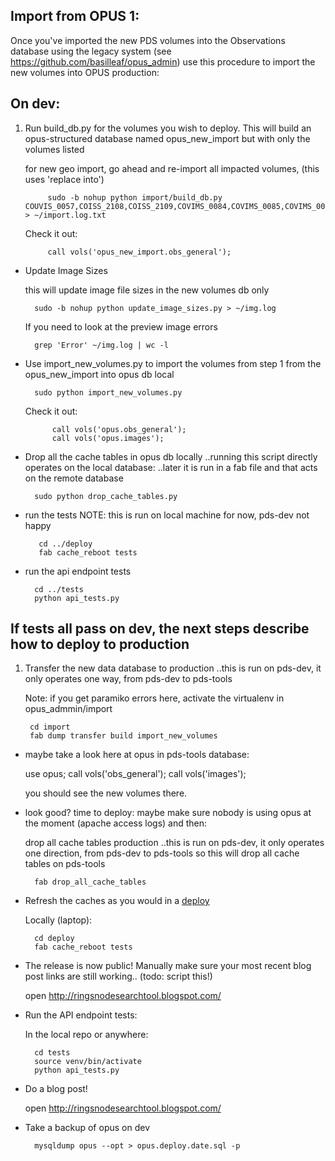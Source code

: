 ## Import from OPUS 1:

Once you've imported the new PDS volumes into the Observations database
using the legacy system (see https://github.com/basilleaf/opus_admin)
use this procedure to import the new volumes into OPUS production:

## On dev:


1. Run build_db.py for the volumes you wish to deploy. This will build an
	 opus-structured database named opus_new_import but with only the volumes listed

	 for new geo import, go ahead and re-import all impacted volumes,
	 (this uses 'replace into')

 			sudo -b nohup python import/build_db.py COUVIS_0057,COISS_2108,COISS_2109,COVIMS_0084,COVIMS_0085,COVIMS_0086 > ~/import.log.txt

	Check it out:

			call vols('opus_new_import.obs_general');

- Update Image Sizes

	this will update image file sizes in the new volumes db only

		sudo -b nohup python update_image_sizes.py > ~/img.log

 	If you need to look at the preview image errors

		grep 'Error' ~/img.log | wc -l

- Use import_new_volumes.py to import the volumes from step 1 from the
	 opus_new_import into opus db local

	 	sudo python import_new_volumes.py

	Check it out:

			call vols('opus.obs_general');
			call vols('opus.images');

- Drop all the cache tables in opus db locally
	..running this script directly operates on the local database:
	..later it is run in a fab file and that acts on the remote database

		sudo python drop_cache_tables.py

- run the tests
	NOTE: this is run on local machine for now, pds-dev not happy

		 cd ../deploy
		 fab cache_reboot tests

- run the api endpoint tests

		cd ../tests
		python api_tests.py


## 	If tests all pass on dev, the next steps describe how to deploy to production

1. Transfer the new data database to production
	 ..this is run on pds-dev, it only operates one way, from pds-dev to pds-tools

	 Note: if you get paramiko errors here, activate the virtualenv in opus_admmin/import

		cd import
		fab dump transfer build import_new_volumes

- maybe take a look here at opus in pds-tools database:

	use opus;
	call vols('obs_general');
	call vols('images');

	you should see the new volumes there.

- look good? time to deploy:
	maybe make sure nobody is using opus at the moment (apache access logs)
	and then:

	drop all cache tables production
	..this is run on pds-dev, it only operates one direction, from pds-dev to pds-tools
	  so this will drop all cache tables on pds-tools

		fab drop_all_cache_tables


- Refresh the caches as you would in a [deploy](../deploy/README.md)

	Locally (laptop):

		cd deploy
		fab cache_reboot tests


- The release is now public! Manually make sure your most recent blog post links are still working.. (todo: script this!)

    open http://ringsnodesearchtool.blogspot.com/


- Run the API endpoint tests:

    In the local repo or anywhere:

        cd tests
        source venv/bin/activate
        python api_tests.py


- Do a blog post!

	open http://ringsnodesearchtool.blogspot.com/

- Take a backup of opus on dev

		mysqldump opus --opt > opus.deploy.date.sql -p
